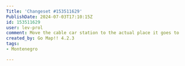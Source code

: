 ```yaml
---
Title: 'Changeset #153511629'
PublishDate: 2024-07-03T17:10:15Z
id: 153511629
user: lev-prol
comment: Move the cable car station to the actual place it goes to
created_by: Go Map!! 4.2.3
tags:
- Montenegro

---
```

